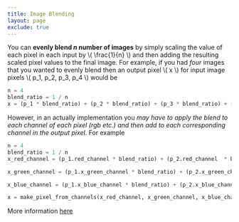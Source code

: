 ```yaml
---
title: Image Blending
layout: page
exclude: true
---
```


You can **evenly blend *n* number of images** by simply scaling the value of each pixel in each input by \\( \frac{1}{n} \\) and then adding the resulting scaled pixel values to the final image. For example, if you had *four* images that you wanted to evenly blend then an output pixel \\( x \\) for input image pixels \\( p_1, p_2, p_3, p_4 \\) would be
```python
n = 4
blend_ratio = 1 / n
x = (p_1 * blend_ratio) + (p_2 * blend_ratio) + (p_3 * blend_ratio) + (p_4 * blend_ratio)
```

However, in an actually implementation you *may have to apply the blend to each channel of each pixel (rgb etc.) and then add to each corresponding channel in the output pixel*. For example

```python
n = 4
blend_ratio = 1 / n
x_red_channel = (p_1.red_channel * blend_ratio) + (p_2.red_channel  * blend_ratio) + (p_3.red_channel  * blend_ratio) + (p_4.red_channel * blend_ratio)

x_green_channel = (p_1.x_green_channel * blend_ratio) + (p_2.x_green_channel  * blend_ratio) + (p_3.x_green_channel  * blend_ratio) + (p_4.x_green_channel * blend_ratio)

x_blue_channel = (p_1.x_blue_channel * blend_ratio) + (p_2.x_blue_channel  * blend_ratio) + (p_3.x_blue_channel  * blend_ratio) + (p_4.x_blue_channel * blend_ratio)

x = make_pixel_from_channels(x_red_channel, x_green_channel, x_blue_channel)

```

More information [here](https://homepages.inf.ed.ac.uk/rbf/HIPR2/blend.htm)

<!--stackedit_data:
eyJoaXN0b3J5IjpbLTExODE2NTM3NF19
-->